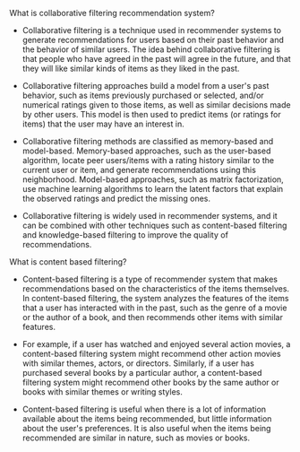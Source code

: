 What is collaborative filtering recommendation system?
- Collaborative filtering is a technique used in recommender systems to generate recommendations for users based on their past behavior and the behavior of similar 
  users. The idea behind collaborative filtering is that people who have agreed in the past will agree in the future, and that they will like similar kinds of items 
  as they liked in the past.

- Collaborative filtering approaches build a model from a user's past behavior, such as items previously purchased or selected, and/or numerical ratings given to 
  those items, as well as similar decisions made by other users. This model is then used to predict items (or ratings for items) that the user may have an interest 
  in.

- Collaborative filtering methods are classified as memory-based and model-based. Memory-based approaches, such as the user-based algorithm, locate peer users/items 
  with a rating history similar to the current user or item, and generate recommendations using this neighborhood. Model-based approaches, such as matrix 
  factorization, use machine learning algorithms to learn the latent factors that explain the observed ratings and predict the missing ones.

- Collaborative filtering is widely used in recommender systems, and it can be combined with other techniques such as content-based filtering and knowledge-based 
  filtering to improve the quality of recommendations.

What is content based filtering?

- Content-based filtering is a type of recommender system that makes recommendations based on the characteristics of the items themselves. In content-based 
  filtering, the system analyzes the features of the items that a user has interacted with in the past, such as the genre of a movie or the author of a book, and 
  then recommends other items with similar features.

- For example, if a user has watched and enjoyed several action movies, a content-based filtering system might recommend other action movies with similar themes, 
  actors, or directors. Similarly, if a user has purchased several books by a particular author, a content-based filtering system might recommend other books by 
  the same author or books with similar themes or writing styles.

- Content-based filtering is useful when there is a lot of information available about the items being recommended, but little information about the user's 
  preferences. It is also useful when the items being recommended are similar in nature, such as movies or books.
